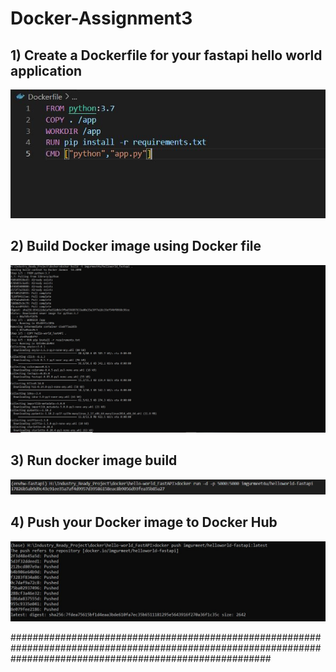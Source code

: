 # Docker-Assignment3

## 1) Create a Dockerfile for your fastapi hello world application

![](images/dockerfile.JPG)<br>

## 2) Build Docker image using Docker file

![](images/docker_build.JPG)<br>

## 3) Run docker image build 

![](images/docker_run.JPG)<br>

## 4) Push your Docker image to Docker Hub

![](images/docker_push.JPG)<br>


###############################################################################################################################################################
